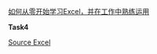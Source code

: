 [如何从零开始学习Excel，并在工作中熟练运用](https://www.zhihu.com/question/36888983/answer/84860536?from=profile_answer_card)

**Task4**

[Source Excel](https://github.com/mobenlu/Excel/blob/master/DataAnalyst.xlsx)


